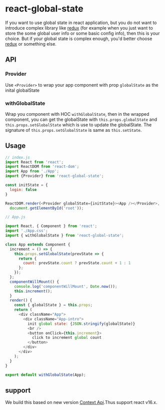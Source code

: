 # react-global-state

If you want to use global state in react application, but you do not want to introduce complex library like [redux](https://redux.js.org/) (for example when you just want to store the some global user info or some basic config info), then this is your choice. But if your global state is complex enough, you'd better choose [redux](https://redux.js.org/) or something else.

## API

### Provider
Use `<Provider>` to wrap your app component with prop `globalState` as the inital globalState

### withGlobalState
Wrap you component with HOC `withGlobalState`, then in the wrapped component, you can get the globalState with `this.props.globalState` and `this.props.setGlobalState` which is use to update the globalState. The signature of `this.props.setGlobalState` is same as `this.setState`.

## Usage
```js
// index.js
import React from 'react';
import ReactDOM from 'react-dom';
import App from './App';
import {Provider} from 'react-global-state';

const initState = {
  login: false
}

ReactDOM.render(<Provider globalState={initState}><App /></Provider>, 
  document.getElementById('root'));
```

```js
// App.js

import React, { Component } from 'react';
import './App.css';
import { withGlobalState } from 'react-global-state';

class App extends Component {
  increment = () => {
    this.props.setGlobalState(prevState => {
      return {
        count: prevState.count ? prevState.count + 1 : 1
      };
    });
  };
  componentWillMount() {
    console.log('componentWillMount', Date.now());
    this.increment();
  }
  render() {
    const { globalState } = this.props;
    return (
      <div className="App">
        <div className="App-intro">
          init global state: {JSON.stringify(globalState)}
          <br />
          <button onClick={this.increment}>
            click to increment global count
          </button>
        </div>
      </div>
    );
  }
}

export default withGlobalState(App);

```

## support 
We build this based on new version [Context Api](https://reactjs.org/docs/context.html).Thus support react v16.x.